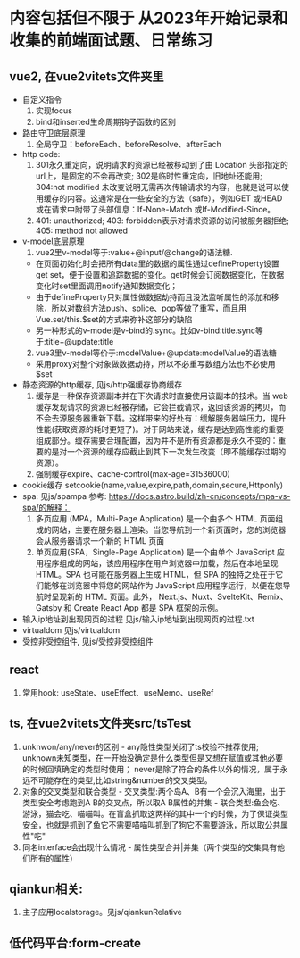 # 内容包括但不限于 从2023年开始记录和收集的前端面试题、日常练习

## vue2, 在vue2vitets文件夹里
-  自定义指令
    1) 实现focus
    2) bind和inserted生命周期钩子函数的区别
-  路由守卫底层原理
    1) 全局守卫：beforeEach、beforeResolve、afterEach
-  http code: 
    1) 301永久重定向，说明请求的资源已经被移动到了由 Location 头部指定的url上，是固定的不会再改变; 
    302是临时性重定向，旧地址还能用; 
    304:not modified 未改变说明无需再次传输请求的内容，也就是说可以使用缓存的内容。这通常是在一些安全的方法（safe），例如GET 或HEAD 或在请求中附带了头部信息：If-None-Match 或If-Modified-Since。
    2) 401: unauthorized; 403: forbidden表示对请求资源的访问被服务器拒绝; 405: method not allowed
-  v-model底层原理
    1) vue2里v-model等于:value+@input/@change的语法糖.
   - 在页面初始化时会把所有data里的数据的属性通过defineProperty设置get set，便于设置和追踪数据的变化。get时候会订阅数据变化，在数据变化时set里面调用notify通知数据变化；
   - 由于defineProperty只对属性做数据劫持而且没法监听属性的添加和移除，所以对数组方法push、splice、pop等做了重写，而且用Vue.set/this.$set的方式来弥补这部分的缺陷
   - 另一种形式的v-model是v-bind的.sync。比如v-bind:title.sync等于:title+@update:title
    2) vue3里v-model等价于:modelValue+@update:modelValue的语法糖
   - 采用proxy对整个对象做数据劫持，所以不必重写数组方法也不必使用$set
-  静态资源的http缓存, 见js/http强缓存协商缓存
    1) 缓存是一种保存资源副本并在下次请求时直接使用该副本的技术。当 web 缓存发现请求的资源已经被存储，它会拦截请求，返回该资源的拷贝，而不会去源服务器重新下载。这样带来的好处有：缓解服务器端压力，提升性能(获取资源的耗时更短了)。对于网站来说，缓存是达到高性能的重要组成部分。缓存需要合理配置，因为并不是所有资源都是永久不变的：重要的是对一个资源的缓存应截止到其下一次发生改变（即不能缓存过期的资源）。
    2) 强制缓存expire、cache-control(max-age=31536000)
-  cookie缓存 setcookie(name,value,expire,path,domain,secure,Httponly)
-  spa: 见js/spampa  参考: https://docs.astro.build/zh-cn/concepts/mpa-vs-spa/的解释：
    1) 多页应用 (MPA，Multi-Page Application) 是一个由多个 HTML 页面组成的网站，主要在服务器上渲染。当您导航到一个新页面时，您的浏览器会从服务器请求一个新的 HTML 页面
    2) 单页应用(SPA，Single-Page Application) 是一个由单个 JavaScript 应用程序组成的网站，该应用程序在用户浏览器中加载，然后在本地呈现 HTML。SPA 也可能在服务器上生成 HTML，但 SPA 的独特之处在于它们能够在浏览器中将您的网站作为 JavaScript 应用程序运行，以便在您导航时呈现新的 HTML 页面。此外， Next.js、Nuxt、SvelteKit、Remix、Gatsby 和 Create React App 都是 SPA 框架的示例。
-  输入ip地址到出现网页的过程 见js/输入ip地址到出现网页的过程.txt
-  virtualdom 见js/virtualdom
-  受控非受控组件, 见js/受控非受控组件


## react
  1) 常用hook: useState、useEffect、useMemo、useRef


## ts, 在vue2vitets文件夹src/tsTest
  1) unknwon/any/never的区别
    - any隐性类型关闭了ts校验不推荐使用; unknown未知类型，在一开始没确定是什么类型但是又想在赋值或其他必要的时候回填确定的类型时使用；
      never是除了符合的条件以外的情况，属于永远不可能存在的类型,比如string&number的交叉类型。
  2) 对象的交叉类型和联合类型
    - 交叉类型:两个岛A、B有一个会沉入海里，出于类型安全考虑跑到A B的交叉点，所以取A B属性的并集
    - 联合类型:鱼会吃、游泳，猫会吃、喵喵叫。在盲盒抓取这两样的其中一个的时候，为了保证类型安全，也就是抓到了鱼它不需要喵喵叫抓到了狗它不需要游泳，所以取公共属性"吃"
  3) 同名interface会出现什么情况
    - 属性类型合并|并集（两个类型的交集具有他们所有的属性）

## qiankun相关:
  1) 主子应用localstorage。见js/qiankunRelative

## 低代码平台:form-create